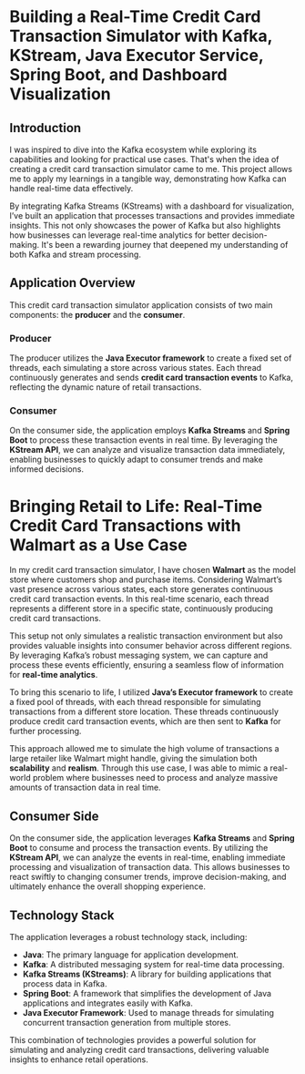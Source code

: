 # Building a Real-Time Credit Card Transaction Simulator with Kafka, KStream, Java Executor Service, Spring Boot, and Dashboard Visualization

## Introduction

I was inspired to dive into the Kafka ecosystem while exploring its capabilities and looking for practical use cases. That's when the idea of creating a credit card transaction simulator came to me. This project allows me to apply my learnings in a tangible way, demonstrating how Kafka can handle real-time data effectively.

By integrating Kafka Streams (KStreams) with a dashboard for visualization, I’ve built an application that processes transactions and provides immediate insights. This not only showcases the power of Kafka but also highlights how businesses can leverage real-time analytics for better decision-making. It's been a rewarding journey that deepened my understanding of both Kafka and stream processing.

## Application Overview

This credit card transaction simulator application consists of two main components: the **producer** and the **consumer**.

### Producer

The producer utilizes the **Java Executor framework** to create a fixed set of threads, each simulating a store across various states. Each thread continuously generates and sends **credit card transaction events** to Kafka, reflecting the dynamic nature of retail transactions.

### Consumer

On the consumer side, the application employs **Kafka Streams** and **Spring Boot** to process these transaction events in real time. By leveraging the **KStream API**, we can analyze and visualize transaction data immediately, enabling businesses to quickly adapt to consumer trends and make informed decisions.


# Bringing Retail to Life: Real-Time Credit Card Transactions with Walmart as a Use Case

In my credit card transaction simulator, I have chosen **Walmart** as the model store where customers shop and purchase items. Considering Walmart’s vast presence across various states, each store generates continuous credit card transaction events. In this real-time scenario, each thread represents a different store in a specific state, continuously producing credit card transactions.

This setup not only simulates a realistic transaction environment but also provides valuable insights into consumer behavior across different regions. By leveraging Kafka’s robust messaging system, we can capture and process these events efficiently, ensuring a seamless flow of information for **real-time analytics**.

To bring this scenario to life, I utilized **Java’s Executor framework** to create a fixed pool of threads, with each thread responsible for simulating transactions from a different store location. These threads continuously produce credit card transaction events, which are then sent to **Kafka** for further processing.

This approach allowed me to simulate the high volume of transactions a large retailer like Walmart might handle, giving the simulation both **scalability** and **realism**. Through this use case, I was able to mimic a real-world problem where businesses need to process and analyze massive amounts of transaction data in real time.

## Consumer Side

On the consumer side, the application leverages **Kafka Streams** and **Spring Boot** to consume and process the transaction events. By utilizing the **KStream API**, we can analyze the events in real-time, enabling immediate processing and visualization of transaction data. This allows businesses to react swiftly to changing consumer trends, improve decision-making, and ultimately enhance the overall shopping experience.

## Technology Stack

The application leverages a robust technology stack, including:

- **Java**: The primary language for application development.
- **Kafka**: A distributed messaging system for real-time data processing.
- **Kafka Streams (KStreams)**: A library for building applications that process data in Kafka.
- **Spring Boot**: A framework that simplifies the development of Java applications and integrates easily with Kafka.
- **Java Executor Framework**: Used to manage threads for simulating concurrent transaction generation from multiple stores.

This combination of technologies provides a powerful solution for simulating and analyzing credit card transactions, delivering valuable insights to enhance retail operations.

